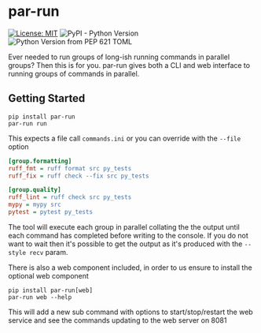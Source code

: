 # par-run
[![License: MIT](https://img.shields.io/badge/license-MIT-C06524)](https://github.com/nazq/par-run/blob/main/LICENSE)
![PyPI - Python Version](https://img.shields.io/pypi/pyversions/par-run)
![Python Version from PEP 621 TOML](https://img.shields.io/python/required-version-toml?tomlFilePath=https://github.com/nazq/par-run/blob/main/pyproject.toml)


Ever needed to run groups of long-ish running commands in parallel groups? Then this is for you. par-run gives both a CLI and web interface to running groups of commands in parallel.  

## Getting Started

```shell
pip install par-run
par-run run
```

This expects a file call `commands.ini` or you can override with the `--file` option

```ini
[group.formatting]
ruff_fmt = ruff format src py_tests
ruff_fix = ruff check --fix src py_tests

[group.quality]
ruff_lint = ruff check src py_tests
mypy = mypy src
pytest = pytest py_tests
```

The tool will execute each group in parallel collating the the output until each command has completed before writing to the console. If you do not want to wait then it's possible to get the output as it's produced with the `--style recv` param.

There is also a web component included, in order to us ensure to install the optional web component

```shell
pip install par-run[web]
par-run web --help
```

This will add a new sub command with options to start/stop/restart the web service and see the commands updating to the web server on 8081
